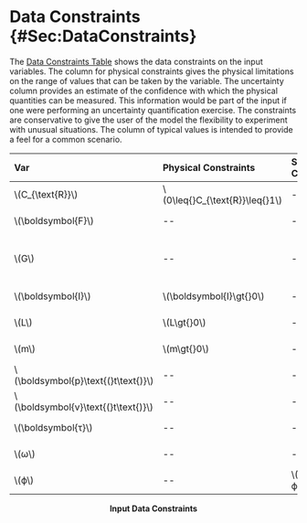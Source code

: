 # Data Constraints {#Sec:DataConstraints}

The [Data Constraints Table](./SecDataConstraints.md#Table:InDataConstraints) shows the data constraints on the input variables. The column for physical constraints gives the physical limitations on the range of values that can be taken by the variable. The uncertainty column provides an estimate of the confidence with which the physical quantities can be measured. This information would be part of the input if one were performing an uncertainty quantification exercise. The constraints are conservative to give the user of the model the flexibility to experiment with unusual situations. The column of typical values is intended to provide a feel for a common scenario.

<div id="Table:InDataConstraints"></div>

|Var                                  |Physical Constraints             |Software Constraints     |Typical Value                                                               |Uncert.    |
|:------------------------------------|:--------------------------------|:------------------------|:---------------------------------------------------------------------------|:----------|
|\\(C\_{\text{R}}\\)                  |\\(0\leq{}C\_{\text{R}}\leq{}1\\)|--                       |\\(0.8\\)                                                                   |10\\(\\%\\)|
|\\(\boldsymbol{F}\\)                 |--                               |--                       |\\(98.1\\) \\({\text{N}}\\)                                                 |10\\(\\%\\)|
|\\(G\\)                              |--                               |--                       |\\(66.743\cdot{}10^{-12}\\) \\(\frac{\text{m}^{3}}{\text{kg}\text{s}^{2}}\\)|10\\(\\%\\)|
|\\(\boldsymbol{I}\\)                 |\\(\boldsymbol{I}\gt{}0\\)       |--                       |\\(74.5\\) \\(\text{kg}\text{m}^{2}\\)                                      |10\\(\\%\\)|
|\\(L\\)                              |\\(L\gt{}0\\)                    |--                       |\\(44.2\\) \\({\text{m}}\\)                                                 |10\\(\\%\\)|
|\\(m\\)                              |\\(m\gt{}0\\)                    |--                       |\\(56.2\\) \\({\text{kg}}\\)                                                |10\\(\\%\\)|
|\\(\boldsymbol{p}\text{(}t\text{)}\\)|--                               |--                       |\\(0.412\\) \\({\text{m}}\\)                                                |10\\(\\%\\)|
|\\(\boldsymbol{v}\text{(}t\text{)}\\)|--                               |--                       |\\(2.51\\) \\(\frac{\text{m}}{\text{s}}\\)                                  |10\\(\\%\\)|
|\\(\boldsymbol{τ}\\)                 |--                               |--                       |\\(200\\) \\(\text{N}\text{m}\\)                                            |10\\(\\%\\)|
|\\(ω\\)                              |--                               |--                       |\\(2.1\\) \\(\frac{\text{rad}}{\text{s}}\\)                                 |10\\(\\%\\)|
|\\(ϕ\\)                              |--                               |\\(0\leq{}ϕ\leq{}2\\,π\\)|\\(\frac{π}{2}\\) \\({\text{rad}}\\)                                        |10\\(\\%\\)|

**<p align="center">Input Data Constraints</p>**
